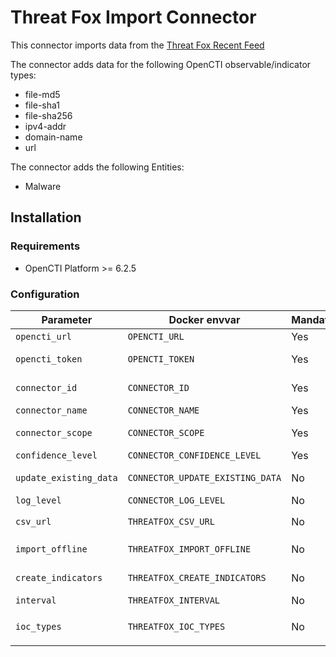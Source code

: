 # Threat Fox Import Connector

<!--
General description of the connector
* What it does
* How it works
* Special requirements
* Use case description
* ...
-->

This connector imports data from the [Threat Fox Recent Feed](https://threatfox.abuse.ch/)

The connector adds data for the following OpenCTI observable/indicator types:

- file-md5
- file-sha1
- file-sha256
- ipv4-addr
- domain-name
- url

The connector adds the following Entities:

- Malware

## Installation

### Requirements

- OpenCTI Platform >= 6.2.5

### Configuration

| Parameter              | Docker envvar                    | Mandatory | Description                                                                                                             |
| ---------------------- | -------------------------------- | --------- | ----------------------------------------------------------------------------------------------------------------------- |
| `opencti_url`          | `OPENCTI_URL`                    | Yes       | The URL of the OpenCTI platform.                                                                                        |
| `opencti_token`        | `OPENCTI_TOKEN`                  | Yes       | The default admin token configured in the OpenCTI platform parameters file.                                             |
| `connector_id`         | `CONNECTOR_ID`                   | Yes       | A valid arbitrary `UUIDv4` that must be unique for this connector.                                                      |
| `connector_name`       | `CONNECTOR_NAME`                 | Yes       | Option `ZeroFox`                                                                                                        |
| `connector_scope`      | `CONNECTOR_SCOPE`                | Yes       | Supported scope: Template Scope (MIME Type or Stix Object)                                                              |
| `confidence_level`     | `CONNECTOR_CONFIDENCE_LEVEL`     | Yes       | Set the confidence level for this data                                                                                  |
| `update_existing_data` | `CONNECTOR_UPDATE_EXISTING_DATA` | No        | Update data alrerady in the platform based on the Threat Fox data pull                                                  |
| `log_level`            | `CONNECTOR_LOG_LEVEL`            | No        | Log output for the connector. Defaults to `INFO`                                                                                            |
| `csv_url`              | `THREATFOX_CSV_URL`              | No        | Defaults to `https://threatfox.abuse.ch/export/csv/recent/`                                                                                                                        |
| `import_offline`       | `THREATFOX_IMPORT_OFFLINE`       | No        | Create records for indicators that are offline. Defaults to `True`                                                                                                                        |
| `create_indicators`    | `THREATFOX_CREATE_INDICATORS`    | No        | Create indicators in addition to observables. Defaults to `True`                                                                                                                        |
| `interval`             | `THREATFOX_INTERVAL`             | No        | Run interval. Defaults to `3`                                                                                                                        |
| `ioc_types`            | `THREATFOX_IOC_TYPES`            | No        | List of IOC types to retrieve, available parameter: `all_types, ip:port, domain, url, md5_hash, sha1_hash, sha256_hash` |
